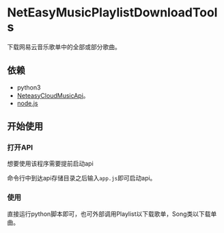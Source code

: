 # NetEasyMusicPlaylistDownloadTools

下载网易云音乐歌单中的全部或部分歌曲。

## 依赖

+ python3
+ [NeteasyCloudMusicApi](https://neteasecloudmusicapi.vercel.app/#/)。
+ [node.js](https://nodejs.org/en/)

## 开始使用

### 打开API

想要使用该程序需要提前启动api

命令行中到达api存储目录之后输入`app.js`即可启动api。

### 使用

直接运行python脚本即可，也可外部调用Playlist以下载歌单，Song类以下载单曲。